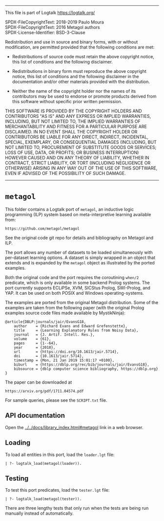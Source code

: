 ________________________________________________________________________

This file is part of Logtalk <https://logtalk.org/>  

SPDX-FileCopyrightText: 2018-2019 Paulo Moura  
SPDX-FileCopyrightText: 2016 Metagol authors  
SPDX-License-Identifier: BSD-3-Clause

Redistribution and use in source and binary forms, with or without
modification, are permitted provided that the following conditions are met:

* Redistributions of source code must retain the above copyright notice, this
  list of conditions and the following disclaimer.

* Redistributions in binary form must reproduce the above copyright notice,
  this list of conditions and the following disclaimer in the documentation
  and/or other materials provided with the distribution.

* Neither the name of the copyright holder nor the names of its
  contributors may be used to endorse or promote products derived from
  this software without specific prior written permission.

THIS SOFTWARE IS PROVIDED BY THE COPYRIGHT HOLDERS AND CONTRIBUTORS "AS IS"
AND ANY EXPRESS OR IMPLIED WARRANTIES, INCLUDING, BUT NOT LIMITED TO, THE
IMPLIED WARRANTIES OF MERCHANTABILITY AND FITNESS FOR A PARTICULAR PURPOSE ARE
DISCLAIMED. IN NO EVENT SHALL THE COPYRIGHT HOLDER OR CONTRIBUTORS BE LIABLE
FOR ANY DIRECT, INDIRECT, INCIDENTAL, SPECIAL, EXEMPLARY, OR CONSEQUENTIAL
DAMAGES (INCLUDING, BUT NOT LIMITED TO, PROCUREMENT OF SUBSTITUTE GOODS OR
SERVICES; LOSS OF USE, DATA, OR PROFITS; OR BUSINESS INTERRUPTION) HOWEVER
CAUSED AND ON ANY THEORY OF LIABILITY, WHETHER IN CONTRACT, STRICT LIABILITY,
OR TORT (INCLUDING NEGLIGENCE OR OTHERWISE) ARISING IN ANY WAY OUT OF THE USE
OF THIS SOFTWARE, EVEN IF ADVISED OF THE POSSIBILITY OF SUCH DAMAGE.
________________________________________________________________________


`metagol`
=========

This folder contains a Logtalk port of `metagol`, an inductive logic
programming (ILP) system based on meta-interpretive learning available
from:

	https://github.com/metagol/metagol

See the original code git repo for details and bibliography on Metagol
and ILP.

The port allows any number of datasets to be loaded simultaneously with
per-dataset learning options. A dataset is simply wrapped in an object
that extends and is expanded by the `metagol` object as illustrated by
the ported examples.

Both the original code and the port requires the coroutining `when/2`
predicate, which is only available in some backend Prolog systems.
The port currently supports ECLiPSe, XVM, SICStus Prolog, SWI-Prolog,
and YAP. It can be used on both POSIX and Windows operating-systems.

The examples are ported from the original Metagol distribution. Some of
the examples are taken from the following paper (with the original Prolog
examples source code files made available by MystikNinja):

	@article{DBLP:journals/jair/EvansG18,
		author    = {Richard Evans and Edward Grefenstette},
		title     = {Learning Explanatory Rules from Noisy Data},
		journal   = {J. Artif. Intell. Res.},
		volume    = {61},
		pages     = {1--64},
		year      = {2018},
		url       = {https://doi.org/10.1613/jair.5714},
		doi       = {10.1613/jair.5714},
		timestamp = {Mon, 21 Jan 2019 15:01:17 +0100},
		biburl    = {https://dblp.org/rec/bib/journals/jair/EvansG18},
		bibsource = {dblp computer science bibliography, https://dblp.org}
	}

The paper can be downloaded at

	https://arxiv.org/pdf/1711.04574.pdf

For sample queries, please see the `SCRIPT.txt` file.


API documentation
-----------------

Open the [../../docs/library_index.html#metagol](../../docs/library_index.html#metagol)
link in a web browser.


Loading
-------

To load all entities in this port, load the `loader.lgt` file:

	| ?- logtalk_load(metagol(loader)).


Testing
-------

To test this port predicates, load the `tester.lgt` file:

	| ?- logtalk_load(metagol(tester)).

There are three lengthy tests that only run when the tests are being run
manually instead of automatically.
